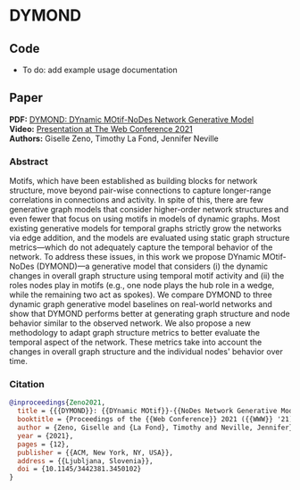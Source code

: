# DYMOND

## Code

- To do: add example usage documentation

## Paper

**PDF:** [DYMOND: DYnamic MOtif-NoDes Network Generative Model](https://gisellezeno.com/files/WWW_2021-DYMOND-GZeno.pdf)  
**Video:** [Presentation at The Web Conference 2021](https://youtu.be/sp2sv4zl3CI)  
**Authors:** Giselle Zeno, Timothy La Fond, Jennifer Neville

### Abstract 

Motifs, which have been established as building blocks for network structure, move beyond pair-wise connections to capture longer-range correlations in connections and activity. In spite of this, there are few generative graph models that consider higher-order network structures and even fewer that focus on using motifs in models of dynamic graphs. Most existing generative models for temporal graphs strictly grow the networks via edge addition, and the models are evaluated using static graph structure metrics—which do not adequately capture the temporal behavior of the network. To address these issues, in this work we propose DYnamic MOtif-NoDes (DYMOND)—a generative model that considers (i) the dynamic changes in overall graph structure using temporal motif activity and (ii) the roles nodes play in motifs (e.g., one node plays the hub role in a wedge, while the remaining two act as spokes). We compare DYMOND to three dynamic graph generative model baselines on real-world networks and show that DYMOND performs better at generating graph structure and node behavior similar to the observed network. We also propose a new methodology to adapt graph structure metrics to better evaluate the temporal aspect of the network. These metrics take into account the changes in overall graph structure and the individual nodes' behavior over time.

### Citation

```bibtex
@inproceedings{Zeno2021,
  title = {{{DYMOND}}: {{DYnamic MOtif}}-{{NoDes Network Generative Model}}},
  booktitle = {Proceedings of the {{Web Conference}} 2021 ({{WWW}} '21)},
  author = {Zeno, Giselle and {La Fond}, Timothy and Neville, Jennifer},
  year = {2021},
  pages = {12},
  publisher = {{ACM, New York, NY, USA}},
  address = {{Ljubljana, Slovenia}},
  doi = {10.1145/3442381.3450102}
}
```